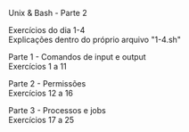 Unix & Bash - Parte 2

Exercícios do dia 1-4<br>
Explicações dentro do próprio arquivo "1-4.sh"

Parte 1 - Comandos de input e output<br>
Exercícios 1 a 11

Parte 2 - Permissões<br>
Exercícios 12 a 16

Parte 3 - Processos e jobs<br>
Exercícios 17 a 25
